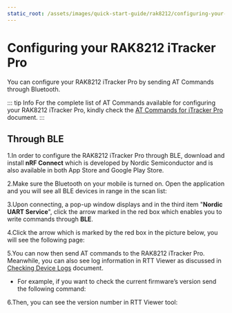 ```yaml
---
static_root: /assets/images/quick-start-guide/rak8212/configuring-your-rak8212
---
```


# Configuring your RAK8212 iTracker Pro

You can configure your RAK8212 iTracker Pro by sending AT Commands through Bluetooth.

::: tip Info
For the complete list of AT Commands available for configuring your RAK8212 iTracker Pro, kindly check the [AT Commands for iTracker Pro](at-commands-for-rak8212.html) document.
:::

## Through BLE

1.In order to configure the RAK8212 iTracker Pro through BLE, download and install **nRF Connect** which is developed by Nordic Semiconductor and is also available in both App Store and Google Play Store.

<rk-img
  :src="`${$frontmatter.static_root}/cp0at8rhrvymleq7yuqv.jpg`"
  width="100%"
  figure-number="1"
  caption="nRF Connect App in Android and IOS"
/>

2.Make sure the Bluetooth on your mobile is turned on. Open the application and you will see all BLE devices in range in the scan list:

<rk-img
  :src="`${$frontmatter.static_root}/nub2thufpqgy6jyuxou1.jpg`"
  width="50%"
  figure-number="2"
  caption="nRF Master Control Panel (BLE) device connecting"
/>

3.Upon connecting, a pop-up window displays and in the third item "**Nordic UART Service**", click the arrow marked in the red box which enables you to write commands through **BLE**.

<rk-img
  :src="`${$frontmatter.static_root}/piminlwoxlxa2lcyzjpx.jpg`"
  width="100%"
  figure-number="3"
  caption="AT+command sending throught BLE"
/>

4.Click the arrow which is marked by the red box in the picture below, you will see the following page:

<rk-img
  :src="`${$frontmatter.static_root}/xfvjlkpzlwvftkgsoaku.jpg`"
  width="50%"
  figure-number="4"
  caption="Nordic UART Service RX Characteristics"
/>

5.You can now then send AT commands to the RAK8212 iTracker Pro. Meanwhile, you can also see log information in RTT Viewer as discussed in [Checking Device Logs](checking-device-logs.html) document.

- For example, if you want to check the current firmware’s version send the following command:

<rk-img
  :src="`${$frontmatter.static_root}/pygfdyws2p5zb5zsrtva.jpg`"
  width="100%"
  figure-number="5"
  caption="AT+command for RAK8212 Firmware Version"
/>

6.Then, you can see the version number in RTT Viewer tool:

<rk-img
  :src="`${$frontmatter.static_root}/ckpxkecc1jucumdjglfm.png`"
  width="100%"
  figure-number="6"
  caption="RAK8212 Firmware Version in RTT Viewer Tool"
/>
